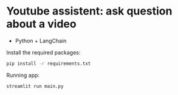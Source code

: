 # Youtube assistent: ask question about a video

- Python + LangChain

Install the required packages:

```bash
pip install -r requirements.txt
```

Running app:

```bash
streamlit run main.py
```
